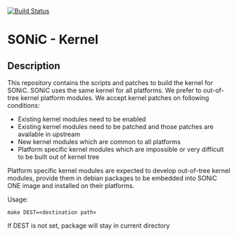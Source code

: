 [![Build Status](https://sonic-jenkins.westus2.cloudapp.azure.com/job/common/job/linux-kernel-build/badge/icon)](https://sonic-jenkins.westus2.cloudapp.azure.com/job/common/job/linux-kernel-build/)

# SONiC - Kernel

## Description
This repository contains the scripts and patches to build the kernel for SONiC. SONiC uses the same kernel for all platforms. We prefer to out-of-tree kernel platform modules. We accept kernel patches on following conditions:

- Existing kernel modules need to be enabled
- Existing kernel modules need to be patched and those patches are available in upstream
- New kernel modules which are common to all platforms
- Platform specific kernel modules which are impossible or very difficult to be built out of kernel tree

Platform specific kernel modules are expected to develop out-of-tree kernel modules, provide them in debian packages to be embedded into SONiC ONE image and installed on their platforms.

Usage:

    make DEST=<destination path>

If DEST is not set, package will stay in current directory
